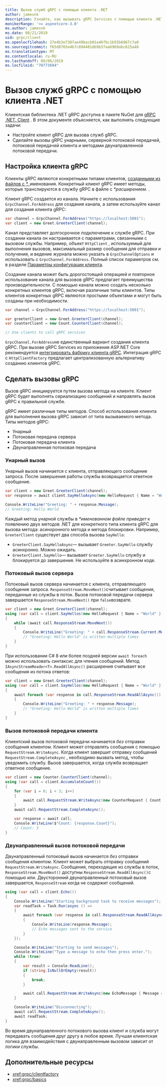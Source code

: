 ```yaml
---
title: Вызов служб gRPC с помощью клиента .NET
author: jamesnk
description: Узнайте, как вызывать gRPC Services с помощью клиента .NET gRPC.
monikerRange: '>= aspnetcore-3.0'
ms.author: jamesnk
ms.date: 08/21/2019
uid: grpc/client
ms.openlocfilehash: 27e4b3e7307ae49bacb01a46fbc1b55b6967c7a0
ms.sourcegitcommit: f65d8765e4b7c894481db9b37aa6969abc625a48
ms.translationtype: MT
ms.contentlocale: ru-RU
ms.lasthandoff: 09/06/2019
ms.locfileid: "70773694"
---
```

# <a name="call-grpc-services-with-the-net-client"></a>Вызов служб gRPC с помощью клиента .NET

Клиентская библиотека .NET gRPC доступна в пакете NuGet для [gRPC .NET. Client](https://www.nuget.org/packages/Grpc.Net.Client) . В этом документе объясняется, как выполнять следующие задачи:

* Настройте клиент gRPC для вызова служб gRPC.
* Сделайте вызовы gRPC унарными, серверной потоковой передачей, потоковой передачей клиента и методами двунаправленной потоковой передачи.

## <a name="configure-grpc-client"></a>Настройка клиента gRPC

Клиенты gRPC являются конкретными типами клиентов, [созданными из файлов с  *\*.* ](xref:grpc/basics#generated-c-assets)именования. Конкретный клиент gRPC имеет методы, которые транслируются в службу gRPC в файле с  *\*расширением.* .

Клиент gRPC создается из канала. Начните с использования `GrpcChannel.ForAddress` для создания канала, а затем используйте канал для создания клиента gRPC:

```csharp
var channel = GrpcChannel.ForAddress("https://localhost:5001");
var client = new Greet.GreeterClient(channel);
```

Канал представляет долгосрочное подключение к службе gRPC. При создании канала он настраивается с параметрами, связанными с вызовом службы. Например, объект `HttpClient` , используемый для выполнения вызовов, максимальный размер сообщения для отправки и получения, и ведение журнала можно указать в `GrpcChannelOptions` и использовать с `GrpcChannel.ForAddress`. Полный список параметров см. в разделе [Параметры конфигурации клиента](xref:grpc/configuration#configure-client-options).

Создание канала может быть дорогостоящей операцией и повторное использование канала для вызовов gRPC предлагает преимущества производительности. С помощью канала можно создать несколько конкретных клиентов gRPC, включая различные типы клиентов. Типы клиентов конкретных gRPC являются простыми объектами и могут быть созданы при необходимости.

```csharp
var channel = GrpcChannel.ForAddress("https://localhost:5001");

var greeterClient = new Greet.GreeterClient(channel);
var counterClient = new Count.CounterClient(channel);

// Use clients to call gRPC services
```

`GrpcChannel.ForAddress`не единственный вариант создания клиента gRPC. При вызове gRPC Services из приложения ASP.NET Core рекомендуется [интегрировать фабрику клиента gRPC](xref:grpc/clientfactory). Интеграция gRPC с `HttpClientFactory` предлагает централизованную альтернативу созданию клиентов gRPC.

## <a name="make-grpc-calls"></a>Сделать вызовы gRPC

Вызов gRPC инициируется путем вызова метода на клиенте. Клиент gRPC будет выполнять сериализацию сообщений и направлять вызов gRPC к правильной службе.

gRPC имеет различные типы методов. Способ использования клиента для выполнения вызова gRPC зависит от типа вызываемого метода. Типы методов gRPC:

* Унарный
* Потоковая передача сервера
* Потоковая передача клиента
* Двунаправленная потоковая передача

### <a name="unary-call"></a>Унарный вызов

Унарный вызов начинается с клиента, отправляющего сообщение запроса. После завершения работы службы возвращается ответное сообщение.

```csharp
var client = new Greet.GreeterClient(channel);
var response = await client.SayHelloAsync(new HelloRequest { Name = "World" });

Console.WriteLine("Greeting: " + response.Message);
// Greeting: Hello World
```

Каждый метод унарной службы в  *\*именованном файле приведет* к появлению двух методов .NET для конкретного типа клиента gRPC для вызова метода: асинхронного метода и метода блокировки. Например, `GreeterClient` существует два способа вызова `SayHello`:

* `GreeterClient.SayHelloAsync`— вызывает `Greeter.SayHello` службу асинхронно. Можно ожидать.
* `GreeterClient.SayHello`— вызывает `Greeter.SayHello` службу и блокируется до завершения. Не используйте в асинхронном коде.

### <a name="server-streaming-call"></a>Потоковый вызов сервера

Потоковый вызов сервера начинается с клиента, отправляющего сообщение запроса. `ResponseStream.MoveNext()`считывает сообщения, переданные из службы в поток. Вызов потоковой передачи сервера завершается `ResponseStream.MoveNext()` при `false`возврате.

```csharp
var client = new Greet.GreeterClient(channel);
using (var call = client.SayHellos(new HelloRequest { Name = "World" }))
{
    while (await call.ResponseStream.MoveNext())
    {
        Console.WriteLine("Greeting: " + call.ResponseStream.Current.Message);
        // "Greeting: Hello World" is written multiple times
    }
}
```

При использовании C# 8 или более поздней версии `await foreach` можно использовать синтаксис для чтения сообщений. Метод `IAsyncStreamReader<T>.ReadAllAsync()` расширения считывает все сообщения из потока ответов:

```csharp
var client = new Greet.GreeterClient(channel);
using (var call = client.SayHellos(new HelloRequest { Name = "World" }))
{
    await foreach (var response in call.ResponseStream.ReadAllAsync())
    {
        Console.WriteLine("Greeting: " + response.Message);
        // "Greeting: Hello World" is written multiple times
    }
}
```

### <a name="client-streaming-call"></a>Вызов потоковой передачи клиента

Клиентский вызов потоковой передачи начинается *без* отправки сообщения клиентом. Клиент может отправлять сообщения с помощью `RequestStream.WriteAsync`. Когда клиент завершит отправку сообщений `RequestStream.CompleteAsync` , необходимо вызвать метод, чтобы уведомить службу. Вызов завершается, когда служба возвращает ответное сообщение.

```csharp
var client = new Counter.CounterClient(channel);
using (var call = client.AccumulateCount())
{
    for (var i = 0; i < 3; i++)
    {
        await call.RequestStream.WriteAsync(new CounterRequest { Count = 1 });
    }
    await call.RequestStream.CompleteAsync();

    var response = await call;
    Console.WriteLine($"Count: {response.Count}");
    // Count: 3
}
```

### <a name="bi-directional-streaming-call"></a>Двунаправленный вызов потоковой передачи

Двунаправленный потоковый вызов начинается *без* отправки сообщения клиентом. Клиент может выбрать отправку сообщений `RequestStream.WriteAsync`. Сообщения, переходящие из службы в поток, `ResponseStream.MoveNext()` доступны `ResponseStream.ReadAllAsync()`с помощью или. Двусторонний двунаправленный потоковый вызов завершается, `ResponseStream` когда не содержит сообщений.

```csharp
using (var call = client.Echo())
{
    Console.WriteLine("Starting background task to receive messages");
    var readTask = Task.Run(async () =>
    {
        await foreach (var response in call.ResponseStream.ReadAllAsync())
        {
            Console.WriteLine(response.Message);
            // Echo messages sent to the service
        }
    });

    Console.WriteLine("Starting to send messages");
    Console.WriteLine("Type a message to echo then press enter.");
    while (true)
    {
        var result = Console.ReadLine();
        if (string.IsNullOrEmpty(result))
        {
            break;
        }

        await call.RequestStream.WriteAsync(new EchoMessage { Message = result });
    }

    Console.WriteLine("Disconnecting");
    await call.RequestStream.CompleteAsync();
    await readTask;
}
```

Во время двунаправленного потокового вызова клиент и служба могут передавать сообщения друг другу в любое время. Лучшая клиентская логика для взаимодействия с двунаправленным вызовом зависит от логики службы.

## <a name="additional-resources"></a>Дополнительные ресурсы

* <xref:grpc/clientfactory>
* <xref:grpc/basics>
